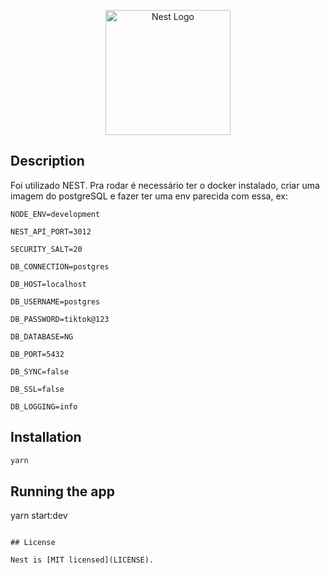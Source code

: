 <p align="center">
  <a href="http://nestjs.com/" target="blank"><img src="https://nestjs.com/img/logo-small.svg" width="200" alt="Nest Logo" /></a>
</p>

[circleci-image]: https://img.shields.io/circleci/build/github/nestjs/nest/master?token=abc123def456
[circleci-url]: https://
## Description

Foi utilizado NEST. Pra rodar é necessário ter o docker instalado, criar uma imagem do postgreSQL e fazer ter uma env parecida com essa, ex:
```
NODE_ENV=development

NEST_API_PORT=3012

SECURITY_SALT=20

DB_CONNECTION=postgres

DB_HOST=localhost

DB_USERNAME=postgres

DB_PASSWORD=tiktok@123

DB_DATABASE=NG

DB_PORT=5432

DB_SYNC=false

DB_SSL=false

DB_LOGGING=info
```

## Installation

```bash
yarn
```

## Running the app

yarn start:dev

```

## License

Nest is [MIT licensed](LICENSE).

